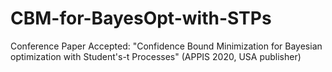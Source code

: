 # CBM-for-BayesOpt-with-STPs
Conference Paper Accepted: "Confidence Bound Minimization for Bayesian optimization with Student's-t Processes" (APPIS 2020, USA publisher)
